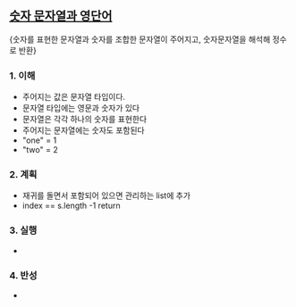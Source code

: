 ## [숫자 문자열과 영단어]()

{숫자를 표현한 문자열과 숫자를 조합한 문자열이 주어지고, 숫자문자열을 해석해 정수로 반환}

### 1. 이해

- 주어지는 값은 문자열 타입이다.
- 문자열 타입에는 영문과 숫자가 있다
- 문자열은 각각 하나의 숫자를 표현한다
- 주어지는 문자열에는 숫자도 포함된다
- "one" = 1
- "two" = 2

### 2. 계획

- 재귀를 돌면서 포함되어 있으면 관리하는 list에 추가
- index == s.length -1 return

### 3. 실행

-

### 4. 반성

-

